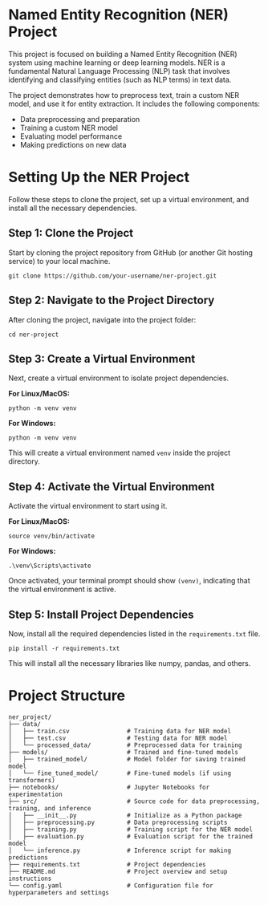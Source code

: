 # Named Entity Recognition (NER) Project
This project is focused on building a Named Entity Recognition (NER) system using machine learning or deep learning models. NER is a fundamental Natural Language Processing (NLP) task that involves identifying and classifying entities (such as NLP terms) in text data.

The project demonstrates how to preprocess text, train a custom NER model, and use it for entity extraction. It includes the following components:

- Data preprocessing and preparation
- Training a custom NER model
- Evaluating model performance
- Making predictions on new data

# Setting Up the NER Project
Follow these steps to clone the project, set up a virtual environment, and install all the necessary dependencies.

## Step 1: Clone the Project
Start by cloning the project repository from GitHub (or another Git hosting service) to your local machine.

```
git clone https://github.com/your-username/ner-project.git
```

## Step 2: Navigate to the Project Directory
After cloning the project, navigate into the project folder:

```
cd ner-project
```

## Step 3: Create a Virtual Environment
Next, create a virtual environment to isolate project dependencies.

**For Linux/MacOS:**
```
python -m venv venv
```

**For Windows:**
```
python -m venv venv
```

This will create a virtual environment named `venv` inside the project directory.

## Step 4: Activate the Virtual Environment
Activate the virtual environment to start using it.

**For Linux/MacOS:**
```
source venv/bin/activate
``` 

**For Windows:**
```
.\venv\Scripts\activate
```

Once activated, your terminal prompt should show `(venv)`, indicating that the virtual environment is active.

## Step 5: Install Project Dependencies
Now, install all the required dependencies listed in the `requirements.txt` file.

```
pip install -r requirements.txt
```

This will install all the necessary libraries like numpy, pandas, and others.

# Project Structure
```
ner_project/
├── data/
│   ├── train.csv                # Training data for NER model
│   ├── test.csv                 # Testing data for NER model
│   └── processed_data/          # Preprocessed data for training
├── models/                      # Trained and fine-tuned models
│   ├── trained_model/           # Model folder for saving trained model
│   └── fine_tuned_model/        # Fine-tuned models (if using transformers)
├── notebooks/                   # Jupyter Notebooks for experimentation
├── src/                         # Source code for data preprocessing, training, and inference
│   ├── __init__.py              # Initialize as a Python package
│   ├── preprocessing.py         # Data preprocessing scripts
│   ├── training.py              # Training script for the NER model
│   ├── evaluation.py            # Evaluation script for the trained model
│   └── inference.py             # Inference script for making predictions
├── requirements.txt             # Project dependencies
├── README.md                    # Project overview and setup instructions
└── config.yaml                  # Configuration file for hyperparameters and settings
```


